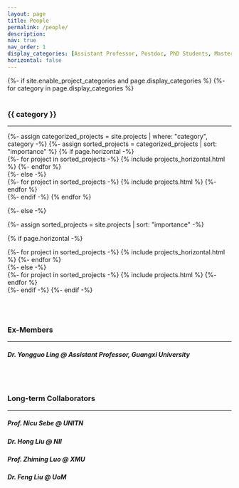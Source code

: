 ```yaml
---
layout: page
title: People
permalink: /people/
description:
nav: true
nav_order: 1
display_categories: [Assistant Professor, Postdoc, PhD Students, Master Students]
horizontal: false
---
```



<!-- pages/people.md -->
<div class="projects">
{%- if site.enable_project_categories and page.display_categories %}
  <!-- Display categorized projects -->
  {%- for category in page.display_categories %}
  <br>
  <br>
  <h3 class="category">{{ category }}</h3>
  <hr />
  {%- assign categorized_projects = site.projects | where: "category", category -%}
  {%- assign sorted_projects = categorized_projects | sort: "importance" %}
  <!-- Generate cards for each project -->
  {% if page.horizontal -%}
  <div class="container">
    <div class="row row-cols-2">
    {%- for project in sorted_projects -%}
      {% include projects_horizontal.html %}
    {%- endfor %}
    </div>
  </div>
  {%- else -%}
  <div class="grid">
    {%- for project in sorted_projects -%}
      {% include projects.html %}
    {%- endfor %}
  </div>
  {%- endif -%}
  {% endfor %}

{%- else -%}
<!-- Display projects without categories -->
  {%- assign sorted_projects = site.projects | sort: "importance" -%}
  <!-- Generate cards for each project -->
  {% if page.horizontal -%}
  <div class="container">
    <div class="row row-cols-2">
    {%- for project in sorted_projects -%}
      {% include projects_horizontal.html %}
    {%- endfor %}
    </div>
  </div>
  {%- else -%}
  <div class="grid">
    {%- for project in sorted_projects -%}
      {% include projects.html %}
    {%- endfor %}
  </div>
  {%- endif -%}
{%- endif -%}
</div>


<br/><br/> 
### Ex-Members
---------------------------------------------------------------

##### Dr. Yongguo Ling @ Assistant Professor, Guangxi University



<br/><br/> 
### Long-term Collaborators
---------------------------------------------------------------
##### Prof. Nicu Sebe @ UNITN

##### Dr. Hong Liu @ NII

##### Prof. Zhiming Luo @ XMU

##### Dr. Feng Liu @ UoM

<br>
<br>
<br>
